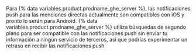 Para {% data variables.product.prodname_ghe_server %}, las notificaciones push para las menciones directas actualmente son compatibles con iOS y pronto lo serán para Android. {% data variables.product.prodname_ghe_server %} utiliza búsquedas de segundo plano para ser compatible con las notificaciones push sin enviar tu información a ningún servicio de terceros, así que podrías experimentar un retraso en recibir las notificaciones push.